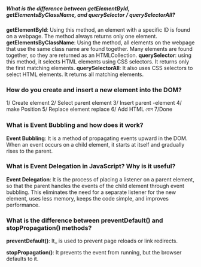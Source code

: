 ##### What is the difference between getElementById, getElementsByClassName, and querySelector / querySelectorAll?
**getElementById**: Using this method, an element  with a specific ID is found on a webpage. The method always returns only one element.
**getElementsByClassName**: Using the method, all elements on the webpage that use the same class name are found together. Many elements are found together, so they are returned as an HTMLCollection.
**querySelector**: using this method, it selects HTML elements using CSS selectors. It returns only the first matching elements. 
**querySelectorAll**: It also uses CSS selectors to select HTML elements. It returns all matching elements.
### How do you create and insert a new element into the DOM?
1/ Create  element 
2/ Select parent element 
3/ Insert  parent -element 
4/ make  Position 
5/ Replace element replace 
6/ Add HTML যোগ 
7/Done 
### What is Event Bubbling and how does it work?
**Event Bubbling**: It is a method of propagating events upward in the DOM.
When an event occurs on a child element, it starts at itself and gradually rises to the parent.
### What is Event Delegation in JavaScript? Why is it useful?
**Event Delegation**: It is the process of placing a listener on a parent element, so that the parent handles the events of the child element through event bubbling.
This eliminates the need for a separate listener for the new element, uses less memory, keeps the code simple, and improves performance.
### What is the difference between preventDefault() and stopPropagation() methods?
**preventDefault()**: It_ is used to prevent page reloads or link redirects.

**stopPropagation()**: It prevents the event from running, but the browser defaults to it.
